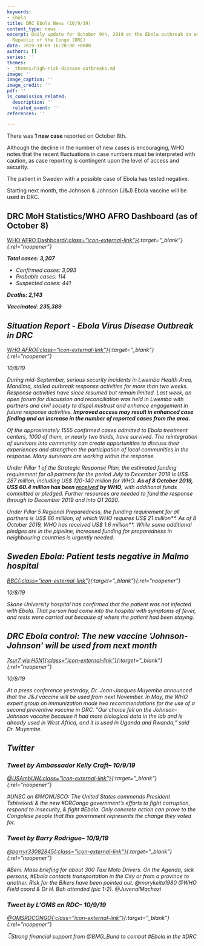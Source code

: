 ```yaml
---
keywords:
- Ebola
title: DRC Ebola News (10/9/19)
content_type: news
excerpt: Daily update for October 9th, 2019 on the Ebola outbreak in eastern Democratic
  Republic of the Congo (DRC)
date: 2019-10-09 16:20:00 +0000
authors: []
series: ''
themes:
- _themes/high-risk-disease-outbreaks.md
image: ''
image_caption: ''
image_credit: ''
pdf: ''
is_commission_related:
  description: ''
  related_event: ''
references: ''

---
```

There was **1 new case** reported on October 8th.

Although the decline in the number of new cases is encouraging, WHO notes that the recent fluctuations in case numbers must be interpreted with caution, as case reporting is contingent upon the level of access and security.

The patient in Sweden with a possible case of Ebola has tested negative.

Starting next month, the Johnson & Johnson (J&J) Ebola vaccine will be used in DRC.

## DRC MoH Statistics/WHO AFRO Dashboard (as of October 8)

[WHO AFRO Dashboard<i/>{:class=”icon-external-link”}](https://who.maps.arcgis.com/apps/opsdashboard/index.html#/e70c3804f6044652bc37cce7d8fcef6c){:target=”_blank”}{:rel=”noopener”}

**Total cases: 3,207**

* Confirmed cases: 3,093
* Probable cases: 114
* Suspected cases: 441

**Deaths: 2,143**

**Vaccinated**: **235,389**

## Situation Report - Ebola Virus Disease Outbreak in DRC

[_WHO AFRO_<i/>{:class=”icon-external-link”}](https://apps.who.int/iris/bitstream/handle/10665/328853/SITREP_EVD_DRC_20191008-eng.pdf?utm_source=Newsweaver&utm_medium=email&utm_term=click+here+to+download+the+complete+situation+report&utm_content=Tag%3AAFRO%2FWHE%2FHIM+Outbreaks+Weekly&utm_campaign=WHO+AFRO+-+Situation+Report+-+Ebola+Virus+Disease+Outbreak+in+DRC+-+Sitrep+62+%282019%29){:target=”_blank”}{:rel=”noopener”}

_10/8/19_

During mid-September, serious security incidents in Lwemba Health Area, Mandima, stalled outbreak response activities for more than two weeks. Response activities have since resumed but remain limited. Last week, an open forum for discussion and reconciliation was held in Lwemba with partners and civil society to dispel mistrust and enhance engagement in future response activities. **Improved access may result in enhanced case finding and an increase in the number of reported cases from the area.**

Of the approximately 1555 confirmed cases admitted to Ebola treatment centers, 1000 of them, or nearly two thirds, have survived. The reintegration of survivors into community can create opportunities to discuss their experiences and strengthen the participation of local communities in the response. Many survivors are working within the response.

Under Pillar 1 of the Strategic Response Plan, the estimated funding requirement for all partners for the period July to December 2019 is US$ 287 million, including US$ 120-140 million for WHO. **As of 8 October 2019, US$ 60.4 million has been** [**received**](https://www.who.int/emergencies/diseases/ebola/drc-2019/funding) **by WHO**, with additional funds committed or pledged. Further resources are needed to fund the response through to December 2019 and into Q1 2020.

Under Pillar 5 Regional Preparedness, the funding requirement for all partners is US$ 66 milllion, of which WHO requires US$ 21 million**. As of 8 October 2019, WHO has received US$ 1.6 million**. While some additional pledges are in the pipeline, increased funding for preparedness in neighbouring countries is urgently needed.

## Sweden Ebola: Patient tests negative in Malmo hospital

[_BBC_<i/>{:class=”icon-external-link”}](https://www.bbc.com/news/world-europe-49971597){:target=”_blank”}{:rel=”noopener”}

_10/8/19_

Skane University hospital has confirmed that the patient was not infected with Ebola. That person had come into the hospital with symptoms of fever, and tests were carried out because of where the patient had been staying.

## DRC Ebola control: The new vaccine 'Johnson-Johnson' will be used from next month

[_7sur7 via H5N1_<i/>{:class=”icon-external-link”}](https://crofsblogs.typepad.com/h5n1/2019/10/drc-ebola-control-the-new-vaccine-johnson-johnson-will-be-used-from-next-month.html){:target=”_blank”}{:rel=”noopener”}

_10/8/19_

At a press conference yesterday, Dr. Jean-Jacques Muyembe announced that the J&J vaccine will be used from next November. In May, the WHO expert group on immunization made two recommendations for the use of a second preventive vaccine in DRC. "Our choice fell on the Johnson-Johnson vaccine because it had more biological data in the lab and is already used in West Africa, and it is used in Uganda and Rwanda,” said Dr. Muyembe.

## Twitter

### Tweet by Ambassador Kelly Craft– 10/9/19

[@USAmbUN<i/>{:class=”icon-external-link”}](https://twitter.com/USAmbUN/status/1181944723428298752){:target=”_blank”}{:rel=”noopener”}

\#UNSC on @MONUSCO: The United States commends President Tshisekedi & the new #DRCongo government’s efforts to fight corruption, respond to insecurity, & fight #Ebola. Only concrete action can prove to the Congolese people that this government represents the change they voted for.

### Tweet by Barry Rodrigue– 10/9/19

[@barryr33082845<i/>{:class=”icon-external-link”}](https://twitter.com/barryr33082845/status/1181948397823168513){:target=”_blank”}{:rel=”noopener”}

\#Béni. Mass briefing for about 300 Taxi Moto Drivers. On the Agenda, sick persons, #Ebola contacts transportation in the City or from a province to another. Risk for the Bikers have been pointed out. @morykeita1980 @WHO Field coord & Dr H. Bah attended (pic 1-2). @JuvenalMachozi

### Tweet by L'OMS en RDC– 10/9/19

[@OMSRDCONGO<i/>{:class=”icon-external-link”}](https://twitter.com/OMSRDCONGO/status/1181848597148684288){:target=”_blank”}{:rel=”noopener”}

👇Strong financial support from @BMG_Bund to combat #Ebola in the #DRC